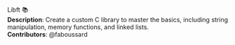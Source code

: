 Libft 📚   
**Description**: Create a custom C library to master the basics, including string manipulation, memory functions, and linked lists.   
**Contributors**: @faboussard
